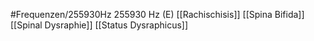 #Frequenzen/255930Hz
255930 Hz (E)
[[Rachischisis]]
[[Spina Bifida]]
[[Spinal Dysraphie]]
[[Status Dysraphicus]]